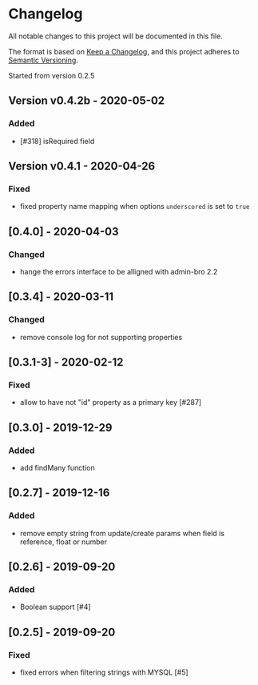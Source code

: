 # Changelog

All notable changes to this project will be documented in this file.

The format is based on [Keep a Changelog](https://keepachangelog.com/en/1.0.0/),
and this project adheres to [Semantic Versioning](https://semver.org/spec/v2.0.0.html).

Started from version 0.2.5

## Version v0.4.2b - 2020-05-02

### Added

* [#318] isRequired field

## Version v0.4.1 - 2020-04-26

### Fixed

* fixed property name mapping when options `underscored` is set to `true`

## [0.4.0] - 2020-04-03

### Changed

* hange the errors interface to be alligned with admin-bro 2.2

## [0.3.4] - 2020-03-11

### Changed

* remove console log for not supporting properties

## [0.3.1-3] - 2020-02-12

### Fixed

* allow to have not "id" property as a primary key [#287]

## [0.3.0] - 2019-12-29

### Added

* add findMany function

## [0.2.7] - 2019-12-16

### Added

* remove empty string from update/create params when field is reference, float or number

## [0.2.6] - 2019-09-20

### Added

* Boolean support [#4]

## [0.2.5] - 2019-09-20

### Fixed

* fixed errors when filtering strings with MYSQL [#5]
